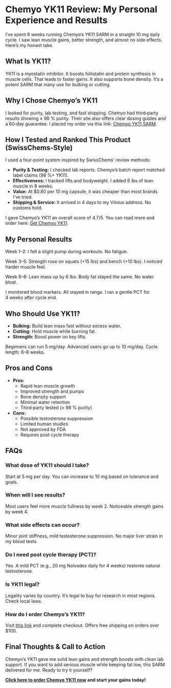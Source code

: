 <h1>Chemyo YK11 Review: My Personal Experience and Results</h1>

<p>I’ve spent 8 weeks running Chemyo’s YK11 SARM in a straight 10 mg daily cycle. I saw lean muscle gains, better strength, and almost no side effects. Here’s my honest take.</p>

<h2>What Is YK11?</h2>
<p>YK11 is a myostatin inhibitor. It boosts follistatin and protein synthesis in muscle cells. That leads to faster gains. It also supports bone density. It’s a potent SARM that many use for bulking or cutting.</p>

<h2>Why I Chose Chemyo’s YK11</h2>
<p>I looked for purity, lab testing, and fast shipping. Chemyo had third‑party results showing ≥ 98 % purity. Their site also offers clear dosing guides and a 60‑day guarantee. I placed my order via this link: <a href="https://www.chemyo.com/yk11/sarm/?campaign=github&ref=166" target="_blank">Chemyo YK11 SARM</a>.</p>

<h2>How I Tested and Ranked This Product (SwissChems‑Style)</h2>
<p>I used a four‑point system inspired by SwissChems’ review methods:</p>
<ul>
  <li><strong>Purity &amp; Testing:</strong> I checked lab reports. Chemyo’s batch report matched label claims (98 %+ YK11).</li>
  <li><strong>Effectiveness:</strong> I tracked lifts and bodyweight. I added 6 lbs of lean muscle in 8 weeks.</li>
  <li><strong>Value:</strong> At $0.80 per 10 mg capsule, it was cheaper than most brands I’ve tried.</li>
  <li><strong>Shipping &amp; Service:</strong> It arrived in 4 days to my Vilnius address. No customs hold.</li>
</ul>
<p>I gave Chemyo’s YK11 an overall score of 4.7/5. You can read more and order here: <a href="https://www.chemyo.com/yk11/sarm/?campaign=github&ref=166" target="_blank">Get Chemyo YK11</a>.</p>

<h2>My Personal Results</h2>
<p>Week 1–2: I felt a slight pump during workouts. No fatigue.</p>
<p>Week 3–5: Strength rose on squats (+15 lbs) and bench (+10 lbs). I noticed harder muscle feel.</p>
<p>Week 6–8: Lean mass up by 6 lbs. Body fat stayed the same. No water bloat.</p>
<p>I monitored blood markers. All stayed in range. I ran a gentle PCT for 4 weeks after cycle end.</p>

<h2>Who Should Use YK11?</h2>
<ul>
  <li><strong>Bulking:</strong> Build lean mass fast without excess water.</li>
  <li><strong>Cutting:</strong> Hold muscle while burning fat.</li>
  <li><strong>Strength:</strong> Boost power on key lifts.</li>
</ul>
<p>Beginners can run 5 mg/day. Advanced users go up to 10 mg/day. Cycle length: 6–8 weeks.</p>

<h2>Pros and Cons</h2>
<ul>
  <li><strong>Pros:</strong>
    <ul>
      <li>Rapid lean muscle growth</li>
      <li>Improved strength and pumps</li>
      <li>Bone density support</li>
      <li>Minimal water retention</li>
      <li>Third‑party tested (≥ 98 % purity)</li>
    </ul>
  </li>
  <li><strong>Cons:</strong>
    <ul>
      <li>Possible testosterone suppression</li>
      <li>Limited human studies</li>
      <li>Not approved by FDA</li>
      <li>Requires post cycle therapy</li>
    </ul>
  </li>
</ul>

<h2>FAQs</h2>

<div class="faq-item">
  <h3>What dose of YK11 should I take?</h3>
  <p>Start at 5 mg per day. You can increase to 10 mg based on tolerance and goals.</p>
</div>

<div class="faq-item">
  <h3>When will I see results?</h3>
  <p>Most users feel more muscle fullness by week 2. Noticeable strength gains by week 4.</p>
</div>

<div class="faq-item">
  <h3>What side effects can occur?</h3>
  <p>Minor joint stiffness, mild testosterone suppression. No major liver strain in my blood tests.</p>
</div>

<div class="faq-item">
  <h3>Do I need post cycle therapy (PCT)?</h3>
  <p>Yes. A mild PCT (e.g., 20 mg Nolvadex daily for 4 weeks) restores natural testosterone.</p>
</div>

<div class="faq-item">
  <h3>Is YK11 legal?</h3>
  <p>Legality varies by country. It’s legal to buy for research in most regions. Check local laws.</p>
</div>

<div class="faq-item">
  <h3>How do I order Chemyo’s YK11?</h3>
  <p>Visit <a href="https://www.chemyo.com/yk11/sarm/?campaign=github&ref=166" target="_blank">this link</a> and complete checkout. Offers free shipping on orders over $100.</p>
</div>

<h2>Final Thoughts &amp; Call to Action</h2>
<p>Chemyo’s YK11 gave me solid lean gains and strength boosts with clean lab support. If you want to add serious muscle while keeping fat low, this SARM delivered for me. Ready to try it yourself? </p>
<p><strong><a href="https://www.chemyo.com/yk11/sarm/?campaign=github&ref=166" target="_blank">Click here to order Chemyo YK11 now</a> and start your gains today!</strong></p>
